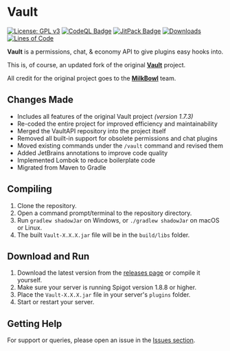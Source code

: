 # Vault

[![License: GPL v3](https://img.shields.io/badge/License-GPLv3-blue.svg)](https://www.gnu.org/licenses/gpl-3.0)
[![CodeQL Badge](https://github.com/Foulest/Vault/actions/workflows/codeql.yml/badge.svg)](https://github.com/Foulest/Vault/actions/workflows/codeql.yml)
[![JitPack Badge](https://jitpack.io/v/Foulest/Vault.svg)](https://jitpack.io/#Foulest/Vault)
[![Downloads](https://img.shields.io/github/downloads/Foulest/Vault/total.svg)](https://github.com/Foulest/Vault/releases)
[![Lines of Code](https://img.shields.io/endpoint?url=https://ghloc.vercel.app/api/Foulest/Vault/badge?filter=.java$&style=flat&logoColor=white&label=Lines%20of%20Code)](https://ghloc.vercel.app/Foulest/Vault?branch=main)

**Vault** is a permissions, chat, & economy API to give plugins easy hooks into.

This is, of course, an updated fork of the original **[Vault](https://github.com/milkbowl/Vault)** project.

All credit for the original project goes to the **[MilkBowl](https://github.com/MilkBowl)** team.

## Changes Made

- Includes all features of the original Vault project *(version 1.7.3)*
- Re-coded the entire project for improved efficiency and maintainability
- Merged the VaultAPI repository into the project itself
- Removed all built-in support for obsolete permissions and chat plugins
- Moved existing commands under the `/vault` command and revised them
- Added JetBrains annotations to improve code quality
- Implemented Lombok to reduce boilerplate code
- Migrated from Maven to Gradle

## Compiling

1. Clone the repository.
2. Open a command prompt/terminal to the repository directory.
3. Run `gradlew shadowJar` on Windows, or `./gradlew shadowJar` on macOS or Linux.
4. The built `Vault-X.X.X.jar` file will be in the `build/libs` folder.

## Download and Run

1. Download the latest version from the [releases page](https://github.com/Foulest/Vault/releases) or compile it
   yourself.
2. Make sure your server is running Spigot version 1.8.8 or higher.
3. Place the `Vault-X.X.X.jar` file in your server's `plugins` folder.
4. Start or restart your server.

## Getting Help

For support or queries, please open an issue in the [Issues section](https://github.com/Foulest/Vault/issues).
